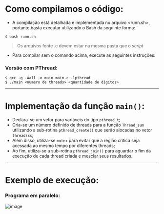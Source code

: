 # Como compilamos o código:
-  A compilação está detalhada e implementada no arquivo <runn.sh>, portanto basta executar utilizando o Bash da seguinte forma: 

```
$ bash runn.sh
```

> Os arquivos fonte .c devem estar na mesma pasta que o _script_

-  Para compilar sem o comando acima, execute as seguintes instruções:

### Versão com PThread:
```
$ gcc -g -Wall -o main main.c -lpthread
$ ./main <numero de threads> <quantidade de digitos>
```
---

# Implementação da função `main()`:
- Declara-se um vetor para variáveis do tipo `pthread_t`; 
- Cria-se um número definido de threads para a função `Thread_sum` utilizando a sub-rotina `pthread_create()` que serão alocadas no vetor `threadsss`;
- Além disso, utiliza-se `mutex` para evitar que a região crítica seja acessada ao mesmo tempo por diferentes threads;
- Ao fim, utiliza-se a sub-rotina `pthread_join()` para aguardar o fim da execução de cada thread criada e mesclar seus resultados. 


---

# Exemplo de execução: 
### Programa em paralelo:
![image](https://user-images.githubusercontent.com/74800062/191617118-72472c91-b347-4e2c-9e41-c7d6b9786ee4.png)

 
